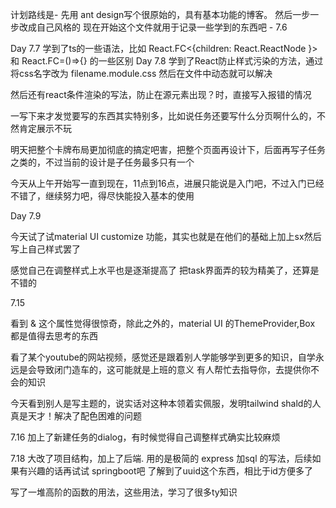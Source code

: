 计划路线是- 先用 ant design写个很原始的，具有基本功能的博客。 然后一步一步改成自己风格的
现在开始这个文件就用于记录一些学到的东西吧 - 7.6 


Day 7.7 
学到了ts的一些语法，比如 React.FC<{children: React.ReactNode }>
和
React.FC=()=>{}
的一些区别 
Day 7.8
学到了React防止样式污染的方法，通过将css名字改为 filename.module.css 然后在文件中动态就可以解决 

然后还有react条件渲染的写法，防止在源元素出现？时，直接写入报错的情况

一写下来才发觉要写的东西其实特别多，比如说任务还要写什么分页啊什么的，不然肯定展示不玩 

明天把整个卡牌布局更加彻底的搞定吧害，把整个页面再设计下，后面再写子任务之类的，不过当前的设计是子任务最多只有一个

今天从上午开始写一直到现在，11点到16点，进展只能说是入门吧，不过入门已经不错了，继续努力吧，得尽快能投入基本的使用

Day 7.9

今天试了试material UI customize 功能，其实也就是在他们的基础上加上sx然后写上自己样式罢了

感觉自己在调整样式上水平也是逐渐提高了
把task界面弄的较为精美了，还算是不错的 


7.15

看到 & 这个属性觉得很惊奇，除此之外的，material UI 的ThemeProvider,Box 都是值得去思考的东西

看了某个youtube的网站视频，感觉还是跟着别人学能够学到更多的知识，自学永远是会导致闭门造车的，这可能就是上班的意义
有人帮忙去指导你，去提供你不会的知识

今天看到别人是写主题的，说实话对这种本领着实佩服，发明tailwind shald的人真是天才！解决了配色困难的问题


7.16
加上了新建任务的dialog，有时候觉得自己调整样式确实比较麻烦 


7.18 
大改了项目结构，加上了后端. 用的是极简的 express 加sql 的写法，后续如果有兴趣的话再试试 springboot吧
了解到了uuid这个东西，相比于id方便多了

写了一堆高阶的函数的用法，这些用法，学习了很多ty知识 
